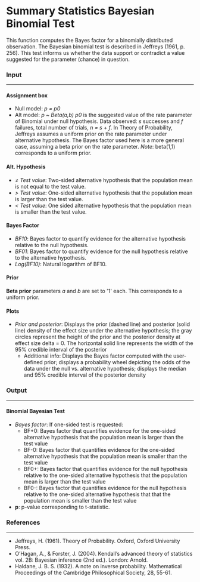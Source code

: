 Summary Statistics Bayesian Binomial Test
===

This function computes the Bayes factor for a binomially distributed observation. The Bayesian binomial test is described in Jeffreys (1961, p. 256). This test informs us whether the data support or contradict a value suggested for the parameter (chance) in question.

### Input 
---

#### Assignment box
- Null model: *p = p0*
- Alt  model: *p ~ Beta(a,b)*
*p0* is the suggested value of the rate parameter of Binomial under null hypothesis. Data observed: *s* successes and *f* failures, total number of trials, *n = s + f*. In Theory of Probability, Jeffreys assumes a uniform prior on the rate parameter under alternative hypothesis. The Bayes factor used here is a more general case, assuming a beta prior on the rate parameter. *Note*: beta(1,1) corresponds to a uniform prior.

#### Alt. Hypothesis
- *&ne; Test value*: Two-sided alternative hypothesis that the population mean is not equal to the test value.
- *&gt; Test value*: One-sided alternative hypothesis that the population mean is larger than the test value.
- *&lt; Test value*: One sided alternative hypothesis that the population mean is smaller than the test value.

#### Bayes Factor
- *BF10*: Bayes factor to quantify evidence for the alternative hypothesis relative to the null hypothesis.
- *BF01*: Bayes factor to quantify evidence for the null hypothesis relative to the alternative hypothesis.
- *Log(BF10)*: Natural logarithm of BF10.

#### Prior
**Beta prior** parameters *a* and *b* are set to '1' each. This corresponds to a uniform prior.

#### Plots
- *Prior and posterior*: Displays the prior (dashed line) and posterior (solid line) density of the effect size under the alternative hypothesis; the gray circles represent the height of the prior and the posterior density at effect size delta = 0. The horizontal solid line represents the width of the 95% credible interval of the posterior
  - Additional info: Displays the Bayes factor computed with the user-defined prior; displays a probability wheel depicting the odds of the data under the null vs. alternative hypothesis; displays the median and 95% credible interval of the posterior density

### Output
---
#### Binomial Bayesian Test
- *Bayes factor*: If one-sided test is requested:
  - BF+0: Bayes factor that quantifies evidence for the one-sided alternative hypothesis that the population mean is larger than the test value
  - BF-0: Bayes factor that quantifies evidence for the one-sided alternative hypothesis that the population mean is smaller than the test value
  - BF0+: Bayes factor that quantifies evidence for the null hypothesis relative to the one-sided alternative hypothesis that the population mean is larger
   than the test value
  - BF0-: Bayes factor that quantifies evidence for the null hypothesis relative to the one-sided alternative hypothesis that that the population mean is
  smaller than the test value
- **p**: p-value corresponding to t-statistic.

### References
---
- Jeffreys, H. (1961). Theory of Probability. Oxford, Oxford University Press.
- O’Hagan, A., & Forster, J. (2004). Kendall’s advanced theory of statistics vol. 2B: Bayesian inference (2nd ed.). London: Arnold.
- Haldane, J. B. S. (1932). A note on inverse probability. Mathematical Proceedings of the Cambridge Philosophical Society, 28, 55-61.
